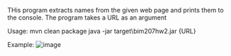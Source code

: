 THis program extracts names from the given web page and prints them to the console.
The program takes a URL as an argument

Usage:
mvn clean package
java -jar target\bim207hw2.jar {URL}

Example:
![image](https://user-images.githubusercontent.com/53413144/159441225-d4dc0c8b-488b-4d16-8f16-f6361d98293d.png)
